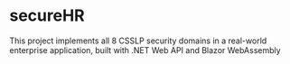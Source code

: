 # secureHR
This project implements all 8 CSSLP security domains in a real-world enterprise application, built with .NET Web API and Blazor WebAssembly
